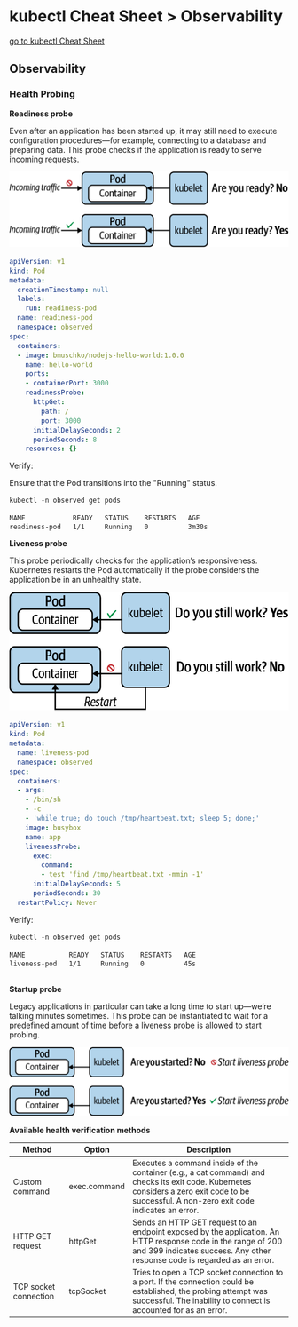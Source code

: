 # kubectl Cheat Sheet > Observability

[go to kubectl Cheat Sheet](cheat-sheet-kubectl.md)

## Observability

### Health Probing

__Readiness probe__

Even after an application has been started up, it may still need to execute configuration procedures—for example, connecting to a database and preparing data. This probe checks if the application is ready to serve incoming requests.

![Readiness Probe](images/readiness-probe.png)

```yaml
apiVersion: v1
kind: Pod
metadata:
  creationTimestamp: null
  labels:
    run: readiness-pod
  name: readiness-pod
  namespace: observed
spec:
  containers:
  - image: bmuschko/nodejs-hello-world:1.0.0
    name: hello-world
    ports:
    - containerPort: 3000
    readinessProbe:
      httpGet:
        path: /
        port: 3000
      initialDelaySeconds: 2
      periodSeconds: 8
    resources: {}
```

Verify:

Ensure that the Pod transitions into the "Running" status.

```text
kubectl -n observed get pods

NAME            READY   STATUS    RESTARTS   AGE
readiness-pod   1/1     Running   0          3m30s
```

__Liveness probe__

This probe periodically checks for the application’s responsiveness. Kubernetes restarts the Pod automatically if the probe considers the application be in an unhealthy state.

![Liveness probe](images/liveness_probe.png)

```yaml
apiVersion: v1
kind: Pod
metadata:
  name: liveness-pod
  namespace: observed
spec:
  containers:
  - args:
    - /bin/sh
    - -c
    - 'while true; do touch /tmp/heartbeat.txt; sleep 5; done;'
    image: busybox
    name: app
    livenessProbe:
      exec:
        command:
        - test 'find /tmp/heartbeat.txt -mmin -1'
      initialDelaySeconds: 5
      periodSeconds: 30
  restartPolicy: Never
```

Verify:

```text
kubectl -n observed get pods

NAME           READY   STATUS    RESTARTS   AGE
liveness-pod   1/1     Running   0          45s


```

__Startup probe__

Legacy applications in particular can take a long time to start up—we’re talking minutes sometimes. This probe can be instantiated to wait for a predefined amount of time before a liveness probe is allowed to start probing.

![Startup probe](images/startup-probe.png)


__Available health verification methods__

|Method|Option|Description|
|---|---|---|
|Custom command|exec.command| Executes a command inside of the container (e.g., a cat command) and checks its exit code. Kubernetes considers a zero exit code to be successful. A non-zero exit code indicates an error.|
|HTTP GET request|httpGet|Sends an HTTP GET request to an endpoint exposed by the application. An HTTP response code in the range of 200 and 399 indicates success. Any other response code is regarded as an error.|
|TCP socket connection|tcpSocket|Tries to open a TCP socket connection to a port. If the connection could be established, the probing attempt was successful. The inability to connect is accounted for as an error.|

